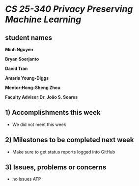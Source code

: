 # *CS 25-340 Privacy Preserving Machine Learning*

## student names
**Minh Nguyen**

**Bryan Soerjanto** 

**David Tran**

**Amaris Young-Diggs**

**Mentor:Hong-Sheng Zhou**

**Faculty Advisor:Dr. João S. Soares**

## 1) Accomplishments this week ##
   - We did not meet this week

## 2) Milestones to be completed next week ##
   - Make sure to get status reports logged into GitHub

## 3) Issues, problems or concerns ##
   - no issues ATP
   



